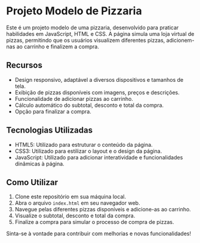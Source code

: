 # Projeto Modelo de Pizzaria

Este é um projeto modelo de uma pizzaria, desenvolvido para praticar habilidades em JavaScript, HTML e CSS. A página simula uma loja virtual de pizzas, permitindo que os usuários visualizem diferentes pizzas, adicionem-nas ao carrinho e finalizem a compra.

## Recursos
- Design responsivo, adaptável a diversos dispositivos e tamanhos de tela.
- Exibição de pizzas disponíveis com imagens, preços e descrições.
- Funcionalidade de adicionar pizzas ao carrinho.
- Cálculo automático do subtotal, desconto e total da compra.
- Opção para finalizar a compra.

## Tecnologias Utilizadas
- HTML5: Utilizado para estruturar o conteúdo da página.
- CSS3: Utilizado para estilizar o layout e o design da página.
- JavaScript: Utilizado para adicionar interatividade e funcionalidades dinâmicas à página.

## Como Utilizar
1. Clone este repositório em sua máquina local.
2. Abra o arquivo `index.html` em seu navegador web.
3. Navegue pelas diferentes pizzas disponíveis e adicione-as ao carrinho.
4. Visualize o subtotal, desconto e total da compra.
5. Finalize a compra para simular o processo de compra de pizzas.

Sinta-se à vontade para contribuir com melhorias e novas funcionalidades!
